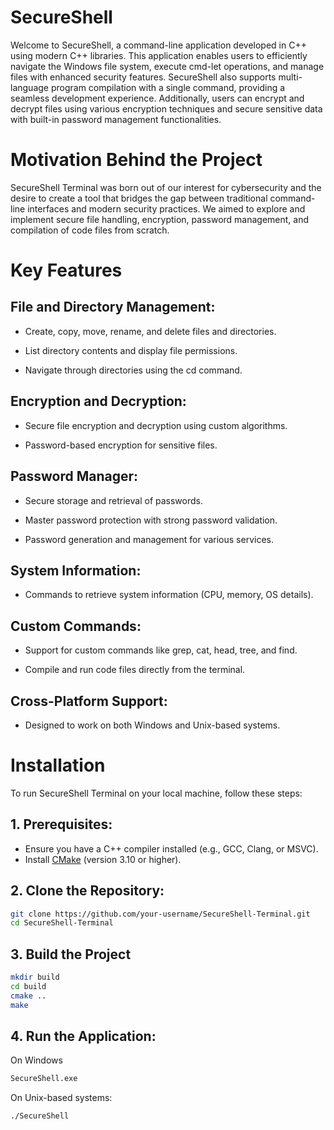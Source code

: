 # SecureShell
Welcome to SecureShell, a command-line application developed in C++ using modern C++ libraries. This application enables users to efficiently navigate the Windows file system, execute cmd-let operations, and manage files with enhanced security features. SecureShell also supports multi-language program compilation with a single command, providing a seamless development experience. Additionally, users can encrypt and decrypt files using various encryption techniques and secure sensitive data with built-in password management functionalities.

# Motivation Behind the Project

SecureShell Terminal was born out of our interest for cybersecurity and the desire to create a tool that bridges the gap between traditional command-line interfaces and modern security practices. We aimed to explore and implement secure file handling, encryption, password management, and compilation of code files from scratch.

# Key Features

## File and Directory Management:
- Create, copy, move, rename, and delete files and directories.

- List directory contents and display file permissions.

- Navigate through directories using the cd command.
  
 ## Encryption and Decryption:

- Secure file encryption and decryption using custom algorithms.

- Password-based encryption for sensitive files.

## Password Manager:

- Secure storage and retrieval of passwords.

- Master password protection with strong password validation.

- Password generation and management for various services.

## System Information:

- Commands to retrieve system information (CPU, memory, OS details).

## Custom Commands:

- Support for custom commands like grep, cat, head, tree, and find.

- Compile and run code files directly from the terminal.

## Cross-Platform Support:

- Designed to work on both Windows and Unix-based systems.

# Installation
To run SecureShell Terminal on your local machine, follow these steps:

## 1. Prerequisites:
- Ensure you have a C++ compiler installed (e.g., GCC, Clang, or MSVC).
- Install [CMake](https://cmake.org/) (version 3.10 or higher).

## 2. Clone the Repository:
```bash
git clone https://github.com/your-username/SecureShell-Terminal.git
cd SecureShell-Terminal

```

## 3. Build the Project

```bash
mkdir build
cd build
cmake ..
make
```

## 4. Run the Application:

On Windows

```bash
SecureShell.exe
```

On Unix-based systems:

```bash
./SecureShell
```


